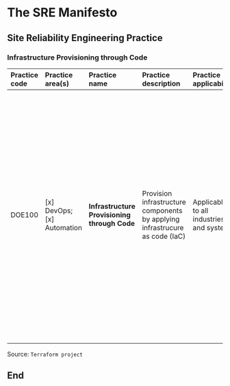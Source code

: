 # The SRE Manifesto

## Site Reliability Engineering Practice

### Infrastructure Provisioning through Code

| **Practice code** | **Practice area(s)** | **Practice name** | **Practice description** | **Practice applicability** | **Practice technology(ies)** | **Implementation steps** |
|:--------|:-----------------|:---------------------|:--------------------------------------------|:--------------------|:-------------------|:------------------------------|
| DOE100 | [x] DevOps; [x] Automation | **Infrastructure Provisioning through Code** | Provision infrastructure components by applying infrastrucure as code (IaC) | Applicable to all industries and systems | IaC technologies such as Terraform | 1. Declare the infrastructure desided state by using an IaC scripting; 2. Deploy infrastructure to the target environment by executing the IaC scripts; 3. Test the new infrastructure and adjust the IaC scripts if necessary; 4. Save the IaC scripts to a source code versioning system like GitHub; 5. Any changes to the infrastructure goes through the IaC scripts and subsequent execution of them. |
| | | | | | | |

Source: `Terraform project`

## End
